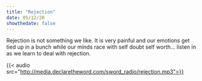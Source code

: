 ```yaml
---
title: "Rejection"
date: 05/12/20
showthedate: false
---
```


Rejection is not something we like. It is very painful and our emotions get tied up in a bunch while our minds race with self doubt self worth... listen in as we learn to deal with rejection.
<!--more-->
{{< audio src="http://media.declaretheword.com/sword_radio/rejection.mp3">}}